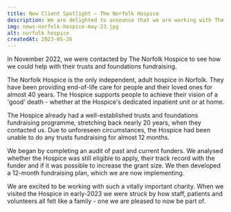 ```yaml
---
title: New Client Spotlight – The Norfolk Hospice
description: We are delighted to announce that we are working with The Norfolk Hospice, the only independent, adult hospice in the Norfolk.
img: news-norfolk-hospice-may-23.jpg
alt: norfolk hospice
createdAt: 2023-05-26
---
```


In November 2022, we were contacted by The Norfolk Hospice to see how we could help with their trusts and foundations fundraising.

The Norfolk Hospice is the only independent, adult hospice in Norfolk. They have been providing end-of-life care for people and their loved ones for almost 40 years. The Hospice supports people to achieve their vision of a 'good' death - whether at the Hospice's dedicated inpatient unit or at home.

The Hospice already had a well-established trusts and foundations fundraising programme, stretching back nearly 20 years, when they contacted us. Due to unforeseen circumstances, the Hospice had been unable to do any trusts fundraising for almost 12 months. 

We began by completing an audit of past and current funders. We analysed whether the Hospice was still eligible to apply, their track record with the funder and if it was possible to increase the grant size. We then developed a 12-month fundraising plan, which we are now implementing.

We are excited to be working with such a vitally important charity. When we visited the Hospice in early-2023 we were struck by how staff, patients and volunteers all felt like a family - one we are pleased to now be part of.